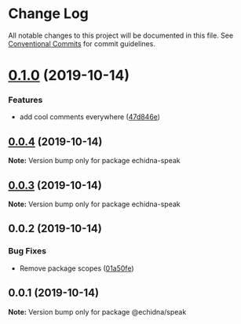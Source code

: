 # Change Log

All notable changes to this project will be documented in this file.
See [Conventional Commits](https://conventionalcommits.org) for commit guidelines.

# [0.1.0](https://github.com/zioroboco/echidna/compare/echidna-speak@0.0.4...echidna-speak@0.1.0) (2019-10-14)


### Features

* add cool comments everywhere ([47d846e](https://github.com/zioroboco/echidna/commit/47d846e))





## [0.0.4](https://github.com/zioroboco/echidna/compare/echidna-speak@0.0.3...echidna-speak@0.0.4) (2019-10-14)

**Note:** Version bump only for package echidna-speak





## [0.0.3](https://github.com/zioroboco/echidna/compare/echidna-speak@0.0.2...echidna-speak@0.0.3) (2019-10-14)

**Note:** Version bump only for package echidna-speak





## 0.0.2 (2019-10-14)


### Bug Fixes

* Remove package scopes ([01a50fe](https://github.com/zioroboco/echidna/commit/01a50fe))





## 0.0.1 (2019-10-14)

**Note:** Version bump only for package @echidna/speak
